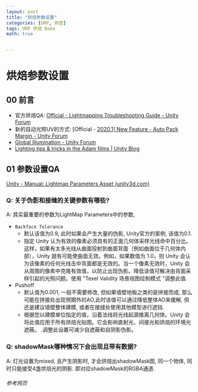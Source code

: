 ```yaml
---
layout: post
title: "烘焙参数设置"
categories: [URP, 烘焙]
tags: URP 烘焙 Bake
math: true


---
```


# 烘焙参数设置

## 00 前言

- 官方烘焙QA: [Official - Lightmapping Troubleshooting Guide - Unity Forum](https://forum.unity.com/threads/lightmapping-troubleshooting-guide.1340936/)
- 新的自动光照UV的方式: [Official - [2020.1\] New Feature - Auto Pack Margin - Unity Forum](https://forum.unity.com/threads/2020-1-new-feature-auto-pack-margin.827859/)
- [Global Illumination - Unity Forum](https://forum.unity.com/forums/global-illumination.85/)
- [Lighting tips & tricks in the Adam films \| Unity Blog](https://blog.unity.com/entertainment/lighting-tips-tricks-in-the-adam-films)



## 01 参数设置QA

[Unity - Manual: Lightmap Parameters Asset (unity3d.com)](https://docs.unity3d.com/Manual/class-LightmapParameters.html)

### Q: 关于伪影和接缝的关键参数有哪些?

A: 其实最重要的参数为LightMap Parameters中的参数, 

- `Backface Tolerance`
  - 默认该值为0.9, 此时如果会产生大量的伪影, Unity官方的案例, 该值为0.1.
  - 指定 Unity 认为有效的像素必须具有的正面几何体采样光线命中百分比。这样，如果有太多光线从曲面投射到曲面背面（例如曲面位于几何体内部），Unity 就有可能使曲面无效。例如，如果数值为 1.0，则 Unity 会认为该像素的任何光线击中背面都是无效的。当一个像素无效时，Unity 会从周围的像素中克隆有效值，以防止出现伪影。降低该值可解决由背面采样引起的光照问题。使用 "Texel Validity 场景视图绘制模式 "调整此值.
- Pushoff
  - 默认值为0.001, 一般不需要修改, 但如果墙壁地板之类的是拼接而成, 那么可能在拼接处出现预期外的AO,此时该值可以通过降低整体AO来缓解, 但还是建议墙壁整体建模, 或者在接缝处使用其他模型进行遮挡.
  - 根据您以建模单位指定的值，沿着法线将光线起源推离几何体。Unity 会将此值应用于所有烘焙光贴图。它会影响直射光、间接光和烘焙的环境光遮蔽。
    .调整此设置可减少自遮蔽和自阴影伪影。

### Q: shadowMask哪种情况下会出现且带有数据?

A: 灯光设置为mixed, 且产生阴影时, 才会烘焙出shadowMask图, 同一个物体, 同时只能接受4盏烘焙光的阴影. 即对应shadowMask的RGBA通道.

###### 参考网页
